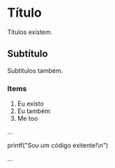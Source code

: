 # Título

Títulos existem.

## Subtítulo

Subtítulos também.

### Items

1. Eu existo
2. Eu também
3. Me too

...

printf("Sou um código exitente!\n")

...
